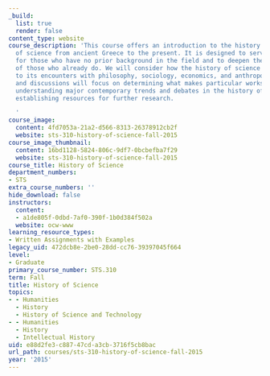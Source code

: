 ```yaml
---
_build:
  list: true
  render: false
content_type: website
course_description: 'This course offers an introduction to the history and historiography
  of science from ancient Greece to the present. It is designed to serve as an introduction
  for those who have no prior background in the field and to deepen the knowledge
  of those who already do. We will consider how the history of science has responded
  to its encounters with philosophy, sociology, economics, and anthropology. Our readings
  and discussions will focus on determining what makes particular works effective,
  understanding major contemporary trends and debates in the history of science, and
  establishing resources for further research.

  '
course_image:
  content: 4fd7053a-21a2-d566-8313-26378912cb2f
  website: sts-310-history-of-science-fall-2015
course_image_thumbnail:
  content: 16bd1128-5824-806c-9df7-0bcbefba7f29
  website: sts-310-history-of-science-fall-2015
course_title: History of Science
department_numbers:
- STS
extra_course_numbers: ''
hide_download: false
instructors:
  content:
  - a1de805f-0dbd-7af0-390f-1b0d384f502a
  website: ocw-www
learning_resource_types:
- Written Assignments with Examples
legacy_uid: 472dcb8e-2be0-28dd-cc76-39397045f664
level:
- Graduate
primary_course_number: STS.310
term: Fall
title: History of Science
topics:
- - Humanities
  - History
  - History of Science and Technology
- - Humanities
  - History
  - Intellectual History
uid: e88d2fe3-c887-47cd-a3cb-3716f5cb8bac
url_path: courses/sts-310-history-of-science-fall-2015
year: '2015'
---
```

